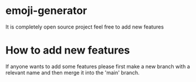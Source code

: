 # emoji-generator

It is completely open source project feel free to add new features

# How to add new features

If anyone wants to add some features please first make a new branch with a relevant name and then merge it into the 'main' branch.
